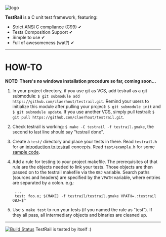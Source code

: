 ![logo](https://github.com/claerhout/testrail/raw/master/testrail-logo.png)

**TestRail** is a C unit test framework, featuring:
* Strict ANSI C compliance (C99) ✔
* Tests Composition Support ✔
* Simple to use ✔
* Full of awesomeness (wat?) ✔

-------------------------------------------------------------------------------

# HOW-TO

**NOTE: There's no windows installation procedure so far, coming soon...**

1. In your project directory,
   if you use git as VCS, add testrail as a git submodule:
   `$ git submodule add https://github.com/claerhout/testrail.git`.
   Remind your users to initialize this module after pulling your project:
   `$ git submodule init` and `$ git submodule update`.
   If you use another VCS, simply pull testrail:
   `$ git pull https://github.com/claerhout/testrail.git`.
2. Check testrail is working: `$ make -C testrail -f testrail.gmake`,
   the second to last line should say "testrail done".
3. Create a `test/` directory and place your tests in there.
   Read `testrail.h` for an [introduction to testrail](https://github.com/claerhout/testrail/blob/master/testrail.h) concepts.
   Read `test/example.h` for some [sample code](https://github.com/claerhout/testrail/blob/master/test/example.c).
4. Add a rule for testing to your project makefile.
   The prerequisites of that rule are the objects needed to link your tests.
   Those objects are then passed on to the testrail makefile via the `OBJ` variable.
   Search paths (sources and headers) are specified by the `VPATH` variable, where entries are separated by a colon.
   e.g.:

		...
		test: foo.o; $(MAKE) -f testrail/testrail.gmake VPATH=.:testrail OBJ=$^

5. Use `$ make test` to run your tests (if you named the rule as "test").
   If they all pass, all intermediary objects and binaries are cleaned up.

-------------------------------------------------------------------------------

[![Build Status](https://secure.travis-ci.org/claerhout/testrail.png?branch=master)](http://travis-ci.org/claerhout/testrail)
TestRail is tested by itself :)